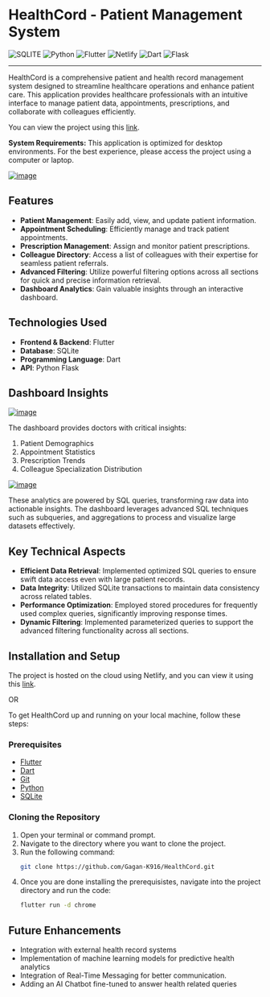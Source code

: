 # HealthCord - Patient Management System

![SQLITE](https://img.shields.io/badge/Sqlite-003B57?style=for-the-badge&logo=sqlite&logoColor=white)
![Python](https://img.shields.io/badge/Python-FFD43B?style=for-the-badge&logo=python&logoColor=blue)
![Flutter](https://img.shields.io/badge/Flutter-02569B?style=for-the-badge&logo=flutter&logoColor=white)
![Netlify](https://img.shields.io/badge/Netlify-00C7B7?style=for-the-badge&logo=netlify&logoColor=white)
![Dart](https://img.shields.io/badge/Dart-0175C2?style=for-the-badge&logo=dart&logoColor=white)
![Flask](https://img.shields.io/badge/Flask-000000?style=for-the-badge&logo=flask&logoColor=white)

---

HealthCord is a comprehensive patient and health record management system designed to streamline healthcare operations and enhance patient care. This application provides healthcare professionals with an intuitive interface to manage patient data, appointments, prescriptions, and collaborate with colleagues efficiently.

You can view the project using this [link](https://healthcord.netlify.app/).

**System Requirements:** This application is optimized for desktop environments. For the best experience, please access the project using a computer or laptop.

[![image](https://github.com/user-attachments/assets/70c88f24-e0cf-4d68-8afe-91ba81165a62)](https://healthcord.netlify.app/)

## Features

- **Patient Management**: Easily add, view, and update patient information.
- **Appointment Scheduling**: Efficiently manage and track patient appointments.
- **Prescription Management**: Assign and monitor patient prescriptions.
- **Colleague Directory**: Access a list of colleagues with their expertise for seamless patient referrals.
- **Advanced Filtering**: Utilize powerful filtering options across all sections for quick and precise information retrieval.
- **Dashboard Analytics**: Gain valuable insights through an interactive dashboard.

## Technologies Used

- **Frontend & Backend**: Flutter
- **Database**: SQLite
- **Programming Language**: Dart
- **API**: Python Flask

## Dashboard Insights

[![image](https://github.com/user-attachments/assets/e72e0b8b-e91b-4223-bc74-f6d6bd531eec)](https://healthcord.netlify.app/)


The dashboard provides doctors with critical insights:

1. Patient Demographics
2. Appointment Statistics
3. Prescription Trends
4. Colleague Specialization Distribution

[![image](https://github.com/user-attachments/assets/4970d191-5c3a-424e-9e84-990e061ccdd6)](https://healthcord.netlify.app/)


These analytics are powered by SQL queries, transforming raw data into actionable insights. The dashboard leverages advanced SQL techniques such as subqueries, and aggregations to process and visualize large datasets effectively.

## Key Technical Aspects

- **Efficient Data Retrieval**: Implemented optimized SQL queries to ensure swift data access even with large patient records.
- **Data Integrity**: Utilized SQLite transactions to maintain data consistency across related tables.
- **Performance Optimization**: Employed stored procedures for frequently used complex queries, significantly improving response times.
- **Dynamic Filtering**: Implemented parameterized queries to support the advanced filtering functionality across all sections.

## Installation and Setup

The project is hosted on the cloud using Netlify, and you can view it using this [link](https://healthcord.netlify.app/).

<abbr>OR</abbr>

To get HealthCord up and running on your local machine, follow these steps:

### Prerequisites

- [Flutter](https://flutter.dev/docs/get-started/install)
- [Dart](https://dart.dev/get-dart)
- [Git](https://git-scm.com/downloads)
- [Python](https://www.python.org/downloads/)
- [SQLite](https://www.sqlite.org/download.html)

### Cloning the Repository

1. Open your terminal or command prompt.
2. Navigate to the directory where you want to clone the project.
3. Run the following command: 
   ```bash
   git clone https://github.com/Gagan-K916/HealthCord.git
5. Once you are done installing the prerequisistes, navigate into the project directory and run the code:
   ```bash
   flutter run -d chrome

## Future Enhancements

- Integration with external health record systems
- Implementation of machine learning models for predictive health analytics
- Integration of Real-Time Messaging for better communication.
- Adding an AI Chatbot fine-tuned to answer health related queries
